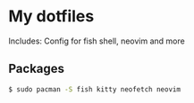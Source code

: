 # My dotfiles
Includes: Config for fish shell, neovim and more

## Packages
```bash
$ sudo pacman -S fish kitty neofetch neovim
```
